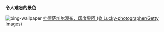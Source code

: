 
**令人难忘的景色**

![bing-wallpaper](https://www.bing.com/th?id=OHR.DudhsagarFallsGoa_ZH-CN0466471017_1920x1080.jpg)
[杜德萨加尔瀑布，印度果阿 (© Lucky-photographer/Getty Images)](https://www.bing.com/search?q=%E6%9D%9C%E5%BE%B7%E8%90%A8%E5%8A%A0%E5%B0%94%E7%80%91%E5%B8%83&amp;form=hpcapt&amp;mkt=zh-cn)
  